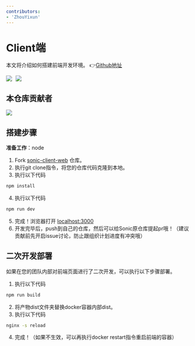 ```yaml
---
contributors:
- 'ZhouYixun'
---
```


# Client端

本文将介绍如何搭建前端开发环境。 👉[Github地址](https://github.com/SonicCloudOrg/sonic-client-web)

<div style="display: flex">
<img src="https://img.shields.io/github/stars/SonicCloudOrg/sonic-client-web?style=social">
<img style="margin-left: 10px" src="https://img.shields.io/github/forks/SonicCloudOrg/sonic-client-web?style=social">
</div>

## 本仓库贡献者

<a href="https://github.com/SonicCloudOrg/sonic-client-web/graphs/contributors">
  <img src="https://contrib.rocks/image?repo=SonicCloudOrg/sonic-client-web" />
</a>

## 搭建步骤

**准备工作**：node

1. Fork [sonic-client-web](https://github.com/SonicCloudOrg/sonic-client-web) 仓库。
2. 执行git clone指令，将您的仓库代码克隆到本地。
3. 执行以下代码
```bash
npm install
```
4. 执行以下代码
```bash
npm run dev
```
5. 完成！浏览器打开 [localhost:3000](http://localhost:3000)
6. 开发完毕后，push到自己的仓库，然后可以给Sonic原仓库提起pr哦！（建议贡献前先开启issue讨论，防止跟组织计划进度有冲突哦）

## 二次开发部署
如果在您的团队内部对前端页面进行了二次开发，可以执行以下步骤部署。

1. 执行以下代码
```bash
npm run build
```
2. 将产物dist文件夹替换docker容器内部dist。
3. 执行以下代码
```bash
nginx -s reload
```
4. 完成！（如果不生效，可以再执行docker restart指令重启前端的容器）

